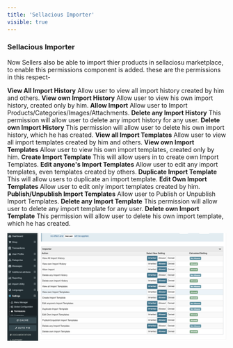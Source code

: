 ```yaml
---
title: 'Sellacious Importer'
visible: true
---
```


### Sellacious Importer

Now Sellers also be able to import thier products in sellaciosu marketplace, to enable this permissions component is added. these are the permissions in this respect-

**View All Import History**  Allow user to view all import history created by him and others.
**View own Import History**  Allow user to view his own import history, created only by him.
**Allow Import**  Allow user to Import Products/Categories/Images/Attachments.
**Delete any Import History**  This permission will allow user to delete any import history for any user.
**Delete own Import History**  This permission will allow user to delete his own import history, which he has created.
**View all Import Templates**  Allow user to view all import templates created by him and others.
**View own Import Templates**  Allow user to view his own import templates, created only by him.
**Create Import Template**  This will allow users in to create own Import Templates.
**Edit anyone's Import Templates**  Allow user to edit any import templates, even templates created by others.
**Duplicate Import Template**  This will allow users to duplicate an import template.
**Edit Own Import Templates**  Allow user to edit only import templates created by him.
**Publish/Unpublish Import Templates**  Allow user to Publish or Unpublish Import Templates.
**Delete any Import Template**  This permission will allow user to delete any import template for any user.
**Delete own Import Template**  This permission will allow user to delete his own import template, which he has created.

![](Screenshot%202020-08-03%20at%206.30.55%20PM.png)